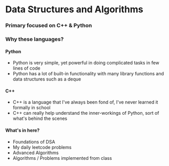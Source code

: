 # Data Structures and Algorithms

### Primary focused on C++ & Python

### Why these languages?

#### Python

- Python is very simple, yet powerful in doing complicated tasks in few lines of code
- Python has a lot of built-in functionality with many library functions and data structures such as a deque

#### C++

- C++ is a language that I've always been fond of, I've never learned it formally in school
- C++ can really help understand the inner-workings of Python, sort of what's behind the scenes

#### What's in here?

- Foundations of DSA
- My daily leetcode problems
- Advanced Algorithms
- Algorithms / Problems implemented from class
